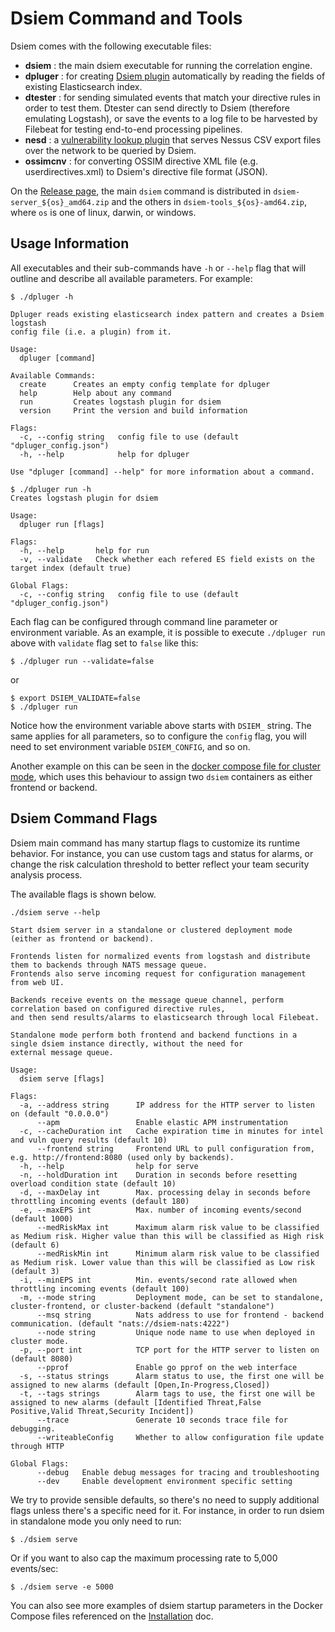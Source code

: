 # Dsiem Command and Tools

Dsiem comes with the following executable files:

* **dsiem** : the main dsiem executable for running the correlation engine.
* **dpluger** : for creating [Dsiem plugin](./dsiem_plugin.md) automatically by reading the fields of existing Elasticsearch index.
* **dtester** : for sending simulated events that match your directive rules in order to test them. Dtester can send directly to Dsiem (therefore emulating Logstash), or save the events to a log file to be harvested by Filebeat for testing end-to-end processing pipelines.
* **nesd** : a [vulnerability lookup plugin](./ti_vuln_plugins.md) that serves Nessus CSV export files over the network to be queried by Dsiem.
* **ossimcnv** : for converting OSSIM directive XML file (e.g. userdirectives.xml) to Dsiem's directive file format (JSON).

On the [Release page](https://github.com/defenxor/dsiem/releases), the main `dsiem` command is distributed in `dsiem-server_${os}_amd64.zip` and the others in `dsiem-tools_${os}-amd64.zip`, where `os` is one of linux, darwin, or windows.

## Usage Information

All executables and their sub-commands have `-h` or `--help` flag that will outline and describe all available parameters. For example:

```shell
$ ./dpluger -h

Dpluger reads existing elasticsearch index pattern and creates a Dsiem logstash
config file (i.e. a plugin) from it.

Usage:
  dpluger [command]

Available Commands:
  create      Creates an empty config template for dpluger
  help        Help about any command
  run         Creates logstash plugin for dsiem
  version     Print the version and build information

Flags:
  -c, --config string   config file to use (default "dpluger_config.json")
  -h, --help            help for dpluger

Use "dpluger [command] --help" for more information about a command.
```

```shell
$ ./dpluger run -h
Creates logstash plugin for dsiem

Usage:
  dpluger run [flags]

Flags:
  -h, --help       help for run
  -v, --validate   Check whether each refered ES field exists on the target index (default true)

Global Flags:
  -c, --config string   config file to use (default "dpluger_config.json")
```

Each flag can be configured through command line parameter or environment variable. As an example, it is possible to execute `./dpluger run` above with `validate` flag set to `false` like this:

```shell
$ ./dpluger run --validate=false
```
or
```shell
$ export DSIEM_VALIDATE=false
$ ./dpluger run
```

Notice how the environment variable above starts with `DSIEM_` string. The same applies for all parameters, so to configure the `config` flag, you will need to set environment variable `DSIEM_CONFIG`, and so on.

Another example on this can be seen in the <a href="https://github.com/defenxor/dsiem/blob/master/deployments/docker/docker-compose-cluster.yml">docker compose file for cluster mode</a>, which uses this behaviour to assign two `dsiem` containers as either frontend or backend.

## Dsiem Command Flags

Dsiem main command has many startup flags to customize its runtime behavior. For instance, you can use custom tags and status for alarms, or change the risk calculation threshold to better reflect your team security analysis process.

The available flags is shown below.

```shell
./dsiem serve --help

Start dsiem server in a standalone or clustered deployment mode (either as frontend or backend).

Frontends listen for normalized events from logstash and distribute them to backends through NATS message queue.
Frontends also serve incoming request for configuration management from web UI.

Backends receive events on the message queue channel, perform correlation based on configured directive rules,
and then send results/alarms to elasticsearch through local Filebeat.

Standalone mode perform both frontend and backend functions in a single dsiem instance directly, without the need for
external message queue.

Usage:
  dsiem serve [flags]

Flags:
  -a, --address string      IP address for the HTTP server to listen on (default "0.0.0.0")
      --apm                 Enable elastic APM instrumentation
  -c, --cacheDuration int   Cache expiration time in minutes for intel and vuln query results (default 10)
      --frontend string     Frontend URL to pull configuration from, e.g. http://frontend:8080 (used only by backends).
  -h, --help                help for serve
  -n, --holdDuration int    Duration in seconds before resetting overload condition state (default 10)
  -d, --maxDelay int        Max. processing delay in seconds before throttling incoming events (default 180)
  -e, --maxEPS int          Max. number of incoming events/second (default 1000)
      --medRiskMax int      Maximum alarm risk value to be classified as Medium risk. Higher value than this will be classified as High risk (default 6)
      --medRiskMin int      Minimum alarm risk value to be classified as Medium risk. Lower value than this will be classified as Low risk (default 3)
  -i, --minEPS int          Min. events/second rate allowed when throttling incoming events (default 100)
  -m, --mode string         Deployment mode, can be set to standalone, cluster-frontend, or cluster-backend (default "standalone")
      --msq string          Nats address to use for frontend - backend communication. (default "nats://dsiem-nats:4222")
      --node string         Unique node name to use when deployed in cluster mode.
  -p, --port int            TCP port for the HTTP server to listen on (default 8080)
      --pprof               Enable go pprof on the web interface
  -s, --status strings      Alarm status to use, the first one will be assigned to new alarms (default [Open,In-Progress,Closed])
  -t, --tags strings        Alarm tags to use, the first one will be assigned to new alarms (default [Identified Threat,False Positive,Valid Threat,Security Incident])
      --trace               Generate 10 seconds trace file for debugging.
      --writeableConfig     Whether to allow configuration file update through HTTP

Global Flags:
      --debug   Enable debug messages for tracing and troubleshooting
      --dev     Enable development environment specific setting
```

We try to provide sensible defaults, so there's no need to supply additional flags unless there's a specific need for it. For instance, in order to run dsiem in standalone mode you only need to run:
```shell
$ ./dsiem serve
```
Or if you want to also cap the maximum processing rate to 5,000 events/sec:
```shell
$ ./dsiem serve -e 5000
```

You can also see more examples of dsiem startup parameters in the Docker Compose files referenced on the [Installation](./installation.md) doc.